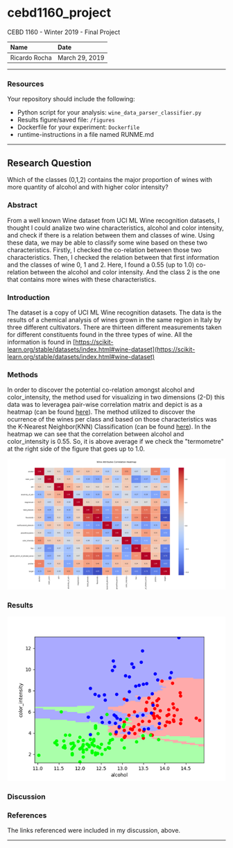 # cebd1160_project
CEBD 1160 - Winter 2019 - Final Project

| Name | Date |
|:-------|:---------------|
|Ricardo Rocha| March 29, 2019|

-----

### Resources
Your repository should include the following:

- Python script for your analysis: `wine_data_parser_classifier.py`
- Results figure/saved file: `/figures`
- Dockerfile for your experiment: `Dockerfile`
- runtime-instructions in a file named RUNME.md

-----

## Research Question
Which of the classes (0,1,2) contains the major proportion of wines with more quantity of alcohol and with higher color intensity?

### Abstract

From a well known Wine dataset from UCI ML Wine recognition datasets, I thought I could analize two wine characteristics, alcohol and color intensity, and check if there is a relation between them and classes of wine. Using these data, we may be able to classify some wine based on these two characteristics. Firstly, I checked the co-relation between those two characteristics. Then, I checked the relation between that first information and the classes of wine 0, 1 and 2. Here, I found a 0.55 (up to 1.0) co-relation between the alcohol and color intensity. And the class 2 is the one that contains more wines with these characteristics.


### Introduction

The dataset is a copy of UCI ML Wine recognition datasets. The data is the results of a chemical analysis of wines grown in the same region in Italy by three different cultivators. There are thirteen different measurements taken for different constituents found in the three types of wine. All the information is found in [https://scikit-learn.org/stable/datasets/index.html#wine-dataset](https://scikit-learn.org/stable/datasets/index.html#wine-dataset)

### Methods

In order to discover the potential co-relation amongst alcohol and color_intensity, the method used for visualizing in two dimensions (2-D) this data was to leveragea pair-wise correlation matrix and depict is as a heatmap (can be found [here](https://towardsdatascience.com/the-art-of-effective-visualization-of-multi-dimensional-data-6c7202990c57)). The method utilized to discover the ocurrence of the wines per class and based on those characteristics was the K-Nearest Neighbor(KNN) Classification (can be found [here](https://www.datacamp.com/community/tutorials/k-nearest-neighbor-classification-scikit-learn)). 
In the heatmap we can see that the correlation between alcohol and color_intensity is 0.55. So, it is above average if we check the "termometre" at the right side of the figure that goes up to 1.0. 

![Wine_Attributes_Correlation_Heatmap](./figures/Wine_Attributes_Correlation_Heatmap.png)

### Results

![KNN_wine-alcohol_color_intensity](./figures/KNN_wine-alcohol_color_intensity.png)

### Discussion


### References

The links referenced were included in my discussion, above.

-------
